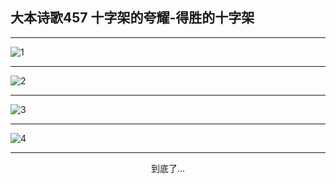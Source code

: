 
## 大本诗歌457 十字架的夸耀-得胜的十字架
        
<div id="aplayer0"></div>

---

<img alt="1" data-original="https://cdn.jsdelivr.net/gh/k34869/shi/data/d0456/1">

---

<img alt="2" data-original="https://cdn.jsdelivr.net/gh/k34869/shi/data/d0456/2">

---

<img alt="3" data-original="https://cdn.jsdelivr.net/gh/k34869/shi/data/d0456/3">

---

<img alt="4" data-original="https://cdn.jsdelivr.net/gh/k34869/shi/data/d0456/4">

---

<p style="text-align: center">到底了...</p>

<script src="/js/dist-view.js"></script>

<script>
MAIN.id = 'd0456';
        
const ap0 = new APlayer({
    container: document.getElementById('aplayer0'),
    volume: 1,
    loop: 'none',
    preload: 'none',
    audio: [{
        name: '大本诗歌457.mp3',
        artist: '大本诗歌',
        url: 'https://res.wx.qq.com/voice/getvoice?mediaid=MzI0NTk3MDM5M18yMjQ3NDkzMTcy',
        cover: '/favicon'
    }]
});
</script>
